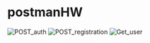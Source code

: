 # postmanHW
![POST_auth](https://github.com/user-attachments/assets/21b790e7-e694-42d6-adf8-f88cc01ad1f0)
![POST_registration](https://github.com/user-attachments/assets/76153396-80ab-413a-aed1-3f38bcf284d4)
![Get_user](https://github.com/user-attachments/assets/2473ad46-90a9-4f5d-8f11-cab823577ac6)
